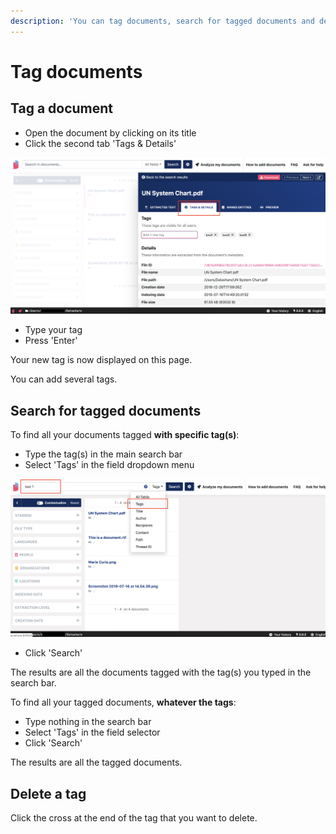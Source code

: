 ```yaml
---
description: 'You can tag documents, search for tagged documents and delete your tag(s).'
---
```


# Tag documents

## Tag a document

* Open the document by clicking on its title
* Click the second tab 'Tags & Details'

![](../.gitbook/assets/tags%20%281%29.png)

* Type your tag
* Press 'Enter'

Your new tag is now displayed on this page. 

You can add several tags.

## Search for tagged documents

To find all your documents tagged **with specific tag\(s\)**:

* Type the tag\(s\) in the main search bar
* Select 'Tags' in the field dropdown menu

![](../.gitbook/assets/screenshot-2019-07-24-at-16.08.02.png)

* Click 'Search'

The results are all the documents tagged with the tag\(s\) you typed in the search bar.

To find all your tagged documents, **whatever the tags**:

* Type nothing in the search bar 
* Select 'Tags' in the field selector
* Click 'Search'

The results are all the tagged documents.

## Delete a tag

Click the cross at the end of the tag that you want to delete.



